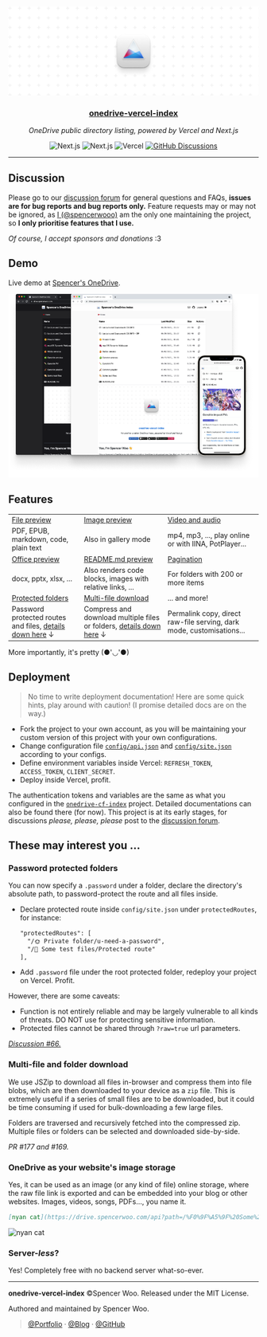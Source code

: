 <div align="center">
  <img src="./public/header.png" alt="onedrive-vercel-index" />
  <h3><a href="https://drive.spencerwoo.com">onedrive-vercel-index</a></h3>
  <p><em>OneDrive public directory listing, powered by Vercel and Next.js</em></p>
  <img src="https://img.shields.io/badge/OneDrive-2C68C3?style=flat&logo=microsoft-onedrive&logoColor=white" alt="Next.js" />
  <img src="https://img.shields.io/badge/Next.js-black?style=flat&logo=next.js&logoColor=white" alt="Next.js" />
  <img src="https://img.shields.io/badge/Vercel-black?style=flat&logo=Vercel&logoColor=white" alt="Vercel" />
  <a href="https://github.com/spencerwooo/onedrive-vercel-index/discussions"><img src="https://img.shields.io/github/discussions/spencerwooo/onedrive-vercel-index?color=CF2B5B&labelColor=black&logo=github" alt="GitHub Discussions" /></a>
</div>

---

## Discussion

Please go to our [discussion forum](https://github.com/spencerwooo/onedrive-vercel-index/discussions) for general questions and FAQs, **issues are for bug reports and bug reports only.** Feature requests may or may not be ignored, as [I (@spencerwooo)](https://spencerwoo.com) am the only one maintaining the project, so **I only prioritise features that I use.**

*Of course, I accept sponsors and donations* :3

## Demo

Live demo at [Spencer's OneDrive](https://drive.spencerwoo.com).

![demo](./public/demo.png)

## Features

<table><tbody><tr><td><a href="https://drive.spencerwoo.com/Lecture%20and%20Coursework%20CS%20(BIT)/2019%20-%20%E5%A4%A7%E4%B8%89%E4%B8%8B%20-%20%E7%BC%96%E8%AF%91%E5%8E%9F%E7%90%86%E4%B8%8E%E8%AE%BE%E8%AE%A1/n1570.pdf" target="_blank" rel="noopener noreferrer">File preview</a></td><td><a href="https://drive.spencerwoo.com/%F0%9F%8D%8A%20Weibo%20emotes/Source1/%E5%BE%AE%E5%8D%9A%E2%80%9C%E9%BB%84%E8%84%B8%E2%80%9D" target="_blank" rel="noopener noreferrer">Image preview</a></td><td><a href="https://drive.spencerwoo.com/%F0%9F%8D%A1%20Genshin%20PV/New%20version%20PV/TGA2021%E3%80%8A%E5%8E%9F%E7%A5%9E%E3%80%8B%E5%8F%82%E9%80%89%E8%A7%86%E9%A2%91.mp4" target="_blank" rel="noopener noreferrer">Video and audio</a></td></tr><tr><td>PDF, EPUB, markdown, code, plain text</td><td>Also in gallery mode</td><td>mp4, mp3, ..., play online or with IINA, PotPlayer...</td></tr><tr><td><a href="https://drive.spencerwoo.com/Lecture%20and%20Coursework%20CS%20(BIT)/2017%20-%20%E5%A4%A7%E4%BA%8C%E4%B8%8A%20-%20%E6%95%B0%E6%8D%AE%E7%BB%93%E6%9E%84/1%20%E7%BB%AA%E8%AE%BA.pptx" target="_blank" rel="noopener noreferrer">Office preview</a></td><td><a href="https://drive.spencerwoo.com/%F0%9F%A5%9F%20Some%20test%20files/Articles" target="_blank" rel="noopener noreferrer">README.md preview</a></td><td><a href="https://drive.spencerwoo.com/%F0%9F%A5%9F%20Some%20test%20files/Imagenette" target="_blank" rel="noopener noreferrer">Pagination</a></td></tr><tr><td>docx, pptx, xlsx, ...</td><td>Also renders code blocks, images with relative links, ...</td><td>For folders with 200 or more items</td></tr><tr><td><a href="https://drive.spencerwoo.com/%F0%9F%8C%9E%20Private%20folder" target="_blank" rel="noopener noreferrer">Protected folders</a></td><td><a href="https://drive.spencerwoo.com/%F0%9F%8D%8A%20Weibo%20emotes/Source2" target="_blank" rel="noopener noreferrer">Multi-file download</a></td><td>... and more!</td></tr><tr><td>Password protected routes and files, <a href="#password-protected-folders">details down here</a> ↓</td><td>Compress and download multiple files or folders, <a href="#multi-file-and-folder-download">details down here</a> ↓ </td><td>Permalink copy, direct raw-file serving, dark mode, customisations...</td></tr></tbody></table>

More importantly, it's pretty (●'◡'●)

## Deployment

> No time to write deployment documentation! Here are some quick hints, play around with caution! (I promise detailed docs are on the way.)

- Fork the project to your own account, as you will be maintaining your custom version of this project with your own configurations.
- Change configuration file [`config/api.json`](config/api.json) and [`config/site.json`](config/site.json) according to your configs.
- Define environment variables inside Vercel: `REFRESH_TOKEN`, `ACCESS_TOKEN`, `CLIENT_SECRET`.
- Deploy inside Vercel, profit.

The authentication tokens and variables are the same as what you configured in the [`onedrive-cf-index`](https://github.com/spencerwooo/onedrive-cf-index) project. Detailed documentations can also be found there (for now). This project is at its early stages, for discussions *please, please, please* post to the [discussion forum](https://github.com/spencerwooo/onedrive-vercel-index/discussions).

## These may interest you ...

### Password protected folders

You can now specify a `.password` under a folder, declare the directory's absolute path, to password-protect the route and all files inside.

- Declare protected route inside `config/site.json` under `protectedRoutes`, for instance:

  ```
  "protectedRoutes": [
    "/🌞 Private folder/u-need-a-password",
    "/🥟 Some test files/Protected route"
  ],
  ```

- Add `.password` file under the root protected folder, redeploy your project on Vercel. Profit.

However, there are some caveats:

- Function is not entirely reliable and may be largely vulnerable to all kinds of threats. DO NOT use for protecting sensitive information.
- Protected files cannot be shared through `?raw=true` url parameters.

[*Discussion #66.*](https://github.com/spencerwooo/onedrive-vercel-index/discussions/66)

### Multi-file and folder download

We use JSZip to download all files in-browser and compress them into file blobs, which are then downloaded to your device as a `zip` file. This is extremely useful if a series of small files are to be downloaded, but it could be time consuming if used for bulk-downloading a few large files.

Folders are traversed and recursively fetched into the compressed zip. Multiple files or folders can be selected and downloaded side-by-side.

*PR #177 and #169.*

### OneDrive as your website's image storage

Yes, it can be used as an image (or any kind of file) online storage, where the raw file link is exported and can be embedded into your blog or other websites. Images, videos, songs, PDFs..., you name it.

```markdown
[nyan cat](https://drive.spencerwoo.com/api?path=/%F0%9F%A5%9F%20Some%20test%20files/nyancat.gif&raw=true)
```

![nyan cat](https://drive.spencerwoo.com/api?path=/%F0%9F%A5%9F%20Some%20test%20files/nyancat.gif&raw=true)

### Server-*less*?

Yes! Completely free with no backend server what-so-ever.

---

**onedrive-vercel-index** ©Spencer Woo. Released under the MIT License.

Authored and maintained by Spencer Woo.

> [@Portfolio](https://spencerwoo.com/) · [@Blog](https://blog.spencerwoo.com/) · [@GitHub](https://github.com/spencerwooo)
